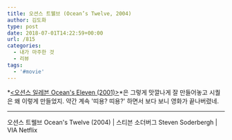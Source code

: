 ```yaml
---
title: 오션스 트웰브 (Ocean’s Twelve, 2004)
author: 김도화
type: post
date: 2018-07-01T14:22:59+00:00
url: /815
categories:
  - 내가 마주한 것
  - 리뷰
tags:
  - '#movie'
---
```


*[<오션스 일레븐 Ocean's Eleven (2001)>][1]*은 그렇게 맛깔나게 잘 만들어놓고 시퀄은 왜 이렇게 만들었지. 약간 계속 '띠용? 띠용?' 하면서 보다 보니 영화가 끝나버렸네.

---

오션스 트웰브 Ocean's Twelve (2004) | 스티븐 소더버그 Steven Soderbergh | VIA Netflix

[1]: https://dowha.kim/812
